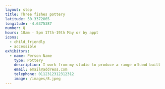 ```yaml
---
layout: stop
title: Three fishes pottery
latitude: 50.3372865
longitude: -4.6375387
number: Q
hours: 10am - 5pm 17th-19th May or by appt
icons:
  - child_friendly
  - accessible
exhibitors: 
  - name: Person Name
    type: Pottery
    description: I work from my studio to produce a range ofhand built and domestic wheel thrown pottery using
    email: email@address.com
    telephone: 0112312312312312
    image: /images/8.jpeg
---
```

